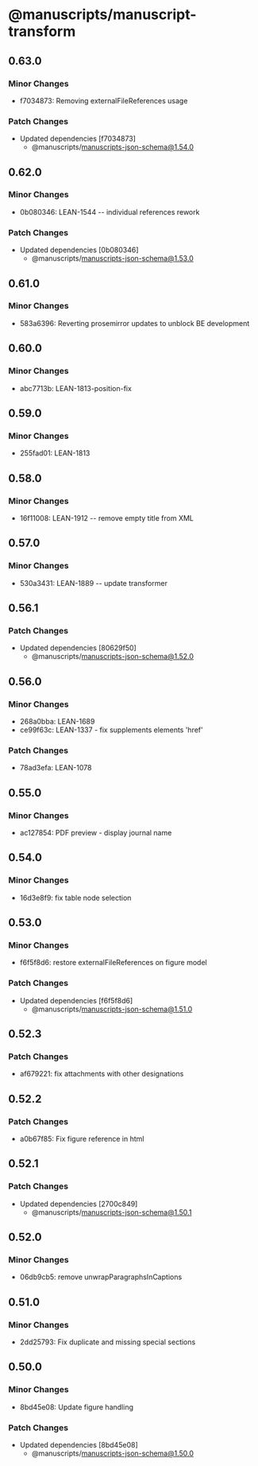 # @manuscripts/manuscript-transform

## 0.63.0

### Minor Changes

- f7034873: Removing externalFileReferences usage

### Patch Changes

- Updated dependencies [f7034873]
  - @manuscripts/manuscripts-json-schema@1.54.0

## 0.62.0

### Minor Changes

- 0b080346: LEAN-1544 -- individual references rework

### Patch Changes

- Updated dependencies [0b080346]
  - @manuscripts/manuscripts-json-schema@1.53.0

## 0.61.0

### Minor Changes

- 583a6396: Reverting prosemirror updates to unblock BE development

## 0.60.0

### Minor Changes

- abc7713b: LEAN-1813-position-fix

## 0.59.0

### Minor Changes

- 255fad01: LEAN-1813

## 0.58.0

### Minor Changes

- 16f11008: LEAN-1912 -- remove empty title from XML

## 0.57.0

### Minor Changes

- 530a3431: LEAN-1889 -- update transformer

## 0.56.1

### Patch Changes

- Updated dependencies [80629f50]
  - @manuscripts/manuscripts-json-schema@1.52.0

## 0.56.0

### Minor Changes

- 268a0bba: LEAN-1689
- ce99f63c: LEAN-1337 - fix supplements elements 'href'

### Patch Changes

- 78ad3efa: LEAN-1078

## 0.55.0

### Minor Changes

- ac127854: PDF preview - display journal name

## 0.54.0

### Minor Changes

- 16d3e8f9: fix table node selection

## 0.53.0

### Minor Changes

- f6f5f8d6: restore externalFileReferences on figure model

### Patch Changes

- Updated dependencies [f6f5f8d6]
  - @manuscripts/manuscripts-json-schema@1.51.0

## 0.52.3

### Patch Changes

- af679221: fix attachments with other designations

## 0.52.2

### Patch Changes

- a0b67f85: Fix figure reference in html

## 0.52.1

### Patch Changes

- Updated dependencies [2700c849]
  - @manuscripts/manuscripts-json-schema@1.50.1

## 0.52.0

### Minor Changes

- 06db9cb5: remove unwrapParagraphsInCaptions

## 0.51.0

### Minor Changes

- 2dd25793: Fix duplicate and missing special sections

## 0.50.0

### Minor Changes

- 8bd45e08: Update figure handling

### Patch Changes

- Updated dependencies [8bd45e08]
  - @manuscripts/manuscripts-json-schema@1.50.0
